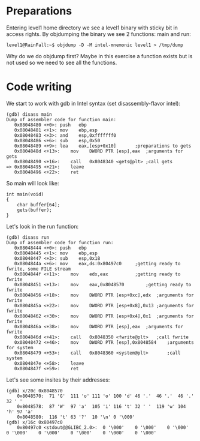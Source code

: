 
# Preparations

Entering level1 home directory we see a level1 binary with sticky bit in access rights.
By objdumping the binary we see 2 functions: main and run:

	level1@RainFall:~$ objdump -D -M intel-mnemonic level1 > /tmp/dump

Why do we do objdump first? Maybe in this exercise a function exists but is not used so we need to see all the functions.

# Code writing

We start to work with gdb in Intel syntax (set disassembly-flavor intel):

	(gdb) disass main
	Dump of assembler code for function main:
	   0x08048480 <+0>:	push   ebp
	   0x08048481 <+1>:	mov    ebp,esp
	   0x08048483 <+3>:	and    esp,0xfffffff0
	   0x08048486 <+6>:	sub    esp,0x50
	   0x08048489 <+9>:	lea    eax,[esp+0x10]		;preparations to gets
	   0x0804848d <+13>:	mov    DWORD PTR [esp],eax	;arguments for gets
	   0x08048490 <+16>:	call   0x8048340 <gets@plt>	;call gets
	=> 0x08048495 <+21>:	leave
	   0x08048496 <+22>:	ret

So main will look like:

	int	main(void)
	{
		char buffer[64];
		gets(buffer);
	}

Let's look in the run function:

	(gdb) disass run
	Dump of assembler code for function run:
	   0x08048444 <+0>:	push   ebp
	   0x08048445 <+1>:	mov    ebp,esp
	   0x08048447 <+3>:	sub    esp,0x18
	   0x0804844a <+6>:	mov    eax,ds:0x80497c0		;getting ready to fwrite, some FILE stream
	   0x0804844f <+11>:	mov    edx,eax			;getting ready to fwrite
	   0x08048451 <+13>:	mov    eax,0x8048570		;getting ready to fwrite
	   0x08048456 <+18>:	mov    DWORD PTR [esp+0xc],edx	;arguments for fwrite
	   0x0804845a <+22>:	mov    DWORD PTR [esp+0x8],0x13	;arguments for fwrite
	   0x08048462 <+30>:	mov    DWORD PTR [esp+0x4],0x1	;arguments for fwrite
	   0x0804846a <+38>:	mov    DWORD PTR [esp],eax	;arguments for fwrite
	   0x0804846d <+41>:	call   0x8048350 <fwrite@plt>	;call fwrite
	   0x08048472 <+46>:	mov    DWORD PTR [esp],0x8048584	;arguments for system
	   0x08048479 <+53>:	call   0x8048360 <system@plt>		;call system
	   0x0804847e <+58>:	leave
	   0x0804847f <+59>:	ret

Let's see some insites by their addresses:

	(gdb) x/20c 0x8048570
		0x8048570:	71 'G'	111 'o'	111 'o'	100 'd'	46 '.'	46 '.'	46 '.'	32 ' '
		0x8048578:	87 'W'	97 'a'	105 'i'	116 't'	32 ' '	119 'w'	104 'h'	97 'a'
		0x8048580:	116 't'	63 '?'	10 '\n'	0 '\000'
	(gdb) x/16c 0x80497c0
		0x80497c0 <stdout@@GLIBC_2.0>:	0 '\000'	0 '\000'	0 '\000'	0 '\000'	0 '\000'	0 '\000'	0 '\000'	0 '\000'
